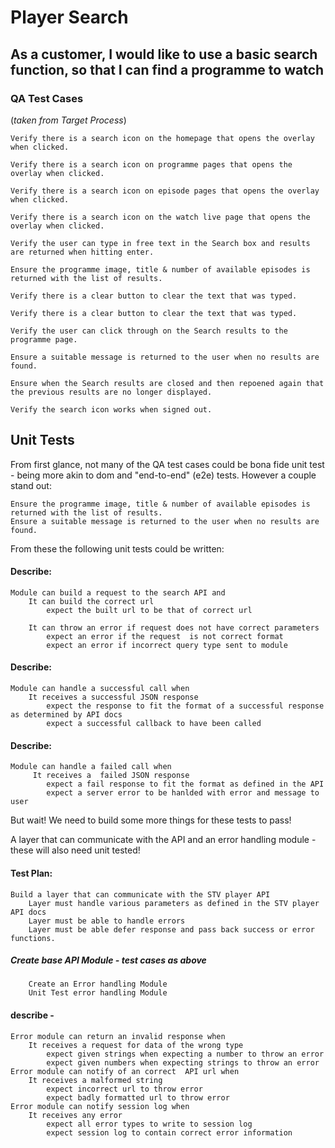 # Player Search

## As a customer, I would like to use a basic search function, so that I can find a programme to watch

### QA Test Cases

(*taken from Target Process*)

    Verify there is a search icon on the homepage that opens the overlay when clicked.

    Verify there is a search icon on programme pages that opens the overlay when clicked.

    Verify there is a search icon on episode pages that opens the overlay when clicked.

    Verify there is a search icon on the watch live page that opens the overlay when clicked.

    Verify the user can type in free text in the Search box and results are returned when hitting enter.

    Ensure the programme image, title & number of available episodes is returned with the list of results.

    Verify there is a clear button to clear the text that was typed.

    Verify there is a clear button to clear the text that was typed.

    Verify the user can click through on the Search results to the programme page.

    Ensure a suitable message is returned to the user when no results are found.

    Ensure when the Search results are closed and then repoened again that the previous results are no longer displayed.

    Verify the search icon works when signed out.

## Unit Tests

From first glance, not many of the QA test cases could be bona fide unit test - being more akin to dom and "end-to-end" (e2e) tests. However a couple stand out:

    Ensure the programme image, title & number of available episodes is returned with the list of results.
    Ensure a suitable message is returned to the user when no results are found.

From these the following unit tests could be written:

#### Describe:
	Module can build a request to the search API and
	    It can build the correct url
	    	expect the built url to be that of correct url

	    It can throw an error if request does not have correct parameters
	    	expect an error if the request  is not correct format
	    	expect an error if incorrect query type sent to module

#### Describe:
	Module can handle a successful call when
		It receives a successful JSON response
			expect the response to fit the format of a successful response as determined by API docs
			expect a successful callback to have been called

#### Describe:
	Module can handle a failed call when
		 It receives a  failed JSON response
			expect a fail response to fit the format as defined in the API
			expect a server error to be hanlded with error and message to user


But wait! We need to build some more things for these tests to pass!

A layer that can communicate with the API and an error handling module - these
will also need unit tested!

#### Test Plan:
	Build a layer that can communicate with the STV player API
		Layer must handle various parameters as defined in the STV player API docs
		Layer must be able to handle errors
		Layer must be able defer response and pass back success or error functions.

##### Create base API Module - test cases as above
        Create an Error handling Module
        Unit Test error handling Module

#### describe -
	Error module can return an invalid response when
		It receives a request for data of the wrong type
			expect given strings when expecting a number to throw an error
			expect given numbers when expecting strings to throw an error
    Error module can notify of an correct  API url when
		It receives a malformed string
			expect incorrect url to throw error
			expect badly formatted url to throw error
	Error module can notify session log when
		It receives any error
			expect all error types to write to session log
			expect session log to contain correct error information
